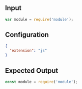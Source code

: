 
## Input
```javascript input
var module = require('module');
```

## Configuration
```json configuration
{
  "extension": "js"
}
```

## Expected Output
```javascript expected output
const module = require('module');
```

